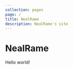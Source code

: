 ```yaml
---
collection: pages
page: /
title: NealRame
description: NealRame's site
---
```

# NealRame
Hello world!
